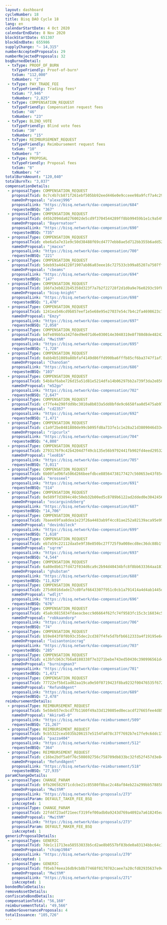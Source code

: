 ```yaml
---
layout: dashboard
cycleNumber: 18
title: Bisq DAO Cycle 18
lang: en
calendarStartDate: 4 Oct 2020
calendarEndDate: 8 Nov 2020
blockStartDate: 651307
blockEndDate: 655986
supplyChange: "— 14,315"
numberAcceptedProposals: 29
numberRejectedProposals: 32
bsqBurnedDetail:
 - txType: PROOF_OF_BURN
   txTypeFriendly: Proof-of-burn¹
   txSum: "112,000"
   txNumber: "2"
 - txType: PAY_TRADE_FEE
   txTypeFriendly: Trading fees²
   txSum: "7,946"
   txNumber: "2,825"
 - txType: COMPENSATION_REQUEST
   txTypeFriendly: Compensation request fees
   txSum: "46"
   txNumber: "23"
 - txType: BLIND_VOTE
   txTypeFriendly: Blind vote fees
   txSum: "30"
   txNumber: "15"
 - txType: REIMBURSEMENT_REQUEST
   txTypeFriendly: Reimbursement request fees
   txSum: "10"
   txNumber: "5"
 - txType: PROPOSAL
   txTypeFriendly: Proposal fees
   txSum: "8"
   txNumber: "4"
totalBurnAmount: "120,040"
totalBurnTx: "3,037"
compensationDetails: 
 - proposalType: COMPENSATION_REQUEST
   proposalTxid: 0c7c4b7cb871f261ebf505bb92eed446e0e9cceee98a9fcf7a4c29d8c281a432
   nameOnProposal: "alexej996"
   proposalLink: "https://bisq.network/dao-compensation/684"
   requestedBSQ: "367"
 - proposalType: COMPENSATION_REQUEST
   proposalTxid: d45b2094da0276002de5cd9f3704544289ff8bb99459b1e1c9a549ad29efdd48
   nameOnProposal: "Bayernatoor"
   proposalLink: "https://bisq.network/dao-compensation/690"
   requestedBSQ: "735"
 - proposalType: COMPENSATION_REQUEST
   proposalTxid: ebe6a5a7e31e9c50d38488f69cd4777ebb8ae5d712bb355b6add525b116b5034
   nameOnProposal: "jmacxx"
   proposalLink: "https://bisq.network/dao-compensation/700"
   requestedBSQ: "221"
 - proposalType: COMPENSATION_REQUEST
   proposalTxid: 5deb93a4d4228f1907ab86a03eee16c727533cb99a85207a7507fff6d47afb51
   nameOnProposal: "cbeams"
   proposalLink: "https://bisq.network/dao-compensation/694"
   requestedBSQ: "147"
 - proposalType: COMPENSATION_REQUEST
   proposalTxid: 166fa3eb822b45358d323f7a7b2f22728f2d1d0a9e76e0293c59f80310dbdf37
   nameOnProposal: "bisq-knight"
   proposalLink: "https://bisq.network/dao-compensation/698"
   requestedBSQ: "1,470"
 - proposalType: COMPENSATION_REQUEST
   proposalTxid: 1241ea546cd9b857eef1e5e68e95e27037e54c7b4c2fa4698623c7cf47aa7e20
   nameOnProposal: "Emzy"
   proposalLink: "https://bisq.network/dao-compensation/697"
   requestedBSQ: "2,058"
 - proposalType: COMPENSATION_REQUEST
   proposalTxid: bdfe89bb5a342fded9e071d6e030014e3040310e8f780d8de48242d7d016a112
   nameOnProposal: "MwithM"
   proposalLink: "https://bisq.network/dao-compensation/695"
   requestedBSQ: "1,728"
 - proposalType: COMPENSATION_REQUEST
   proposalTxid: 0abb4b51089a88bfaf4149d86ffd990ba6fffb85cf6ba3747f1af3923dcd0461
   nameOnProposal: "ChanoSan"
   proposalLink: "https://bisq.network/dao-compensation/686"
   requestedBSQ: "103"
 - proposalType: COMPENSATION_REQUEST
   proposalTxid: 54b8af6abe726d15a51d81e5214dfa14b06297bb2a739f3da2e8507ce72ba7d6
   nameOnProposal: "m52go"
   proposalLink: "https://bisq.network/dao-compensation/702"
   requestedBSQ: "2,647"
 - proposalType: COMPENSATION_REQUEST
   proposalTxid: cf7fe4e298fdd9bc3010a8b033a5dd8bfde9c6658faa0d5475ab97e76a5d27ad
   nameOnProposal: "cd2357"
   proposalLink: "https://bisq.network/dao-compensation/692"
   requestedBSQ: "1,471"
 - proposalType: COMPENSATION_REQUEST
   proposalTxid: c1a9f2be8481880de99cb095fd8a733fe1c1e28a21d3809046d33c73a2b807f3
   nameOnProposal: "ripcurlx"
   proposalLink: "https://bisq.network/dao-compensation/704"
   requestedBSQ: "4,808"
 - proposalType: COMPENSATION_REQUEST
   proposalTxid: 2793176f9c42b4204d7f49cb135e56b9792441fb902fd4eed29532e312eaac57
   nameOnProposal: "leo816"
   proposalLink: "https://bisq.network/dao-compensation/705"
   requestedBSQ: "3,011"
 - proposalType: COMPENSATION_REQUEST
   proposalTxid: 6b00fad96fa506d266beefdbce88564738177427c560653e43f85c6c196ad016
   nameOnProposal: "mrosseel"
   proposalLink: "https://bisq.network/dao-compensation/691"
   requestedBSQ: "514"
 - proposalType: COMPENSATION_REQUEST
   proposalTxid: 0e589f7d3894c40c50eb32b00ed5c8789b6122ad2dded0e3042456b3216af0c1
   nameOnProposal: "oscarguindzberg"
   proposalLink: "https://bisq.network/dao-compensation/687"
   requestedBSQ: "14,706"
 - proposalType: COMPENSATION_REQUEST
   proposalTxid: 7baee69faa8dea1e23f26a4483ab9f4cc81ae252a82139aca95e99a88dee030a
   nameOnProposal: "devinbileck"
   proposalLink: "https://bisq.network/dao-compensation/699"
   requestedBSQ: "1,618"
 - proposalType: COMPENSATION_REQUEST
   proposalTxid: eb7a59c22112daa5e9f38e850bc27f725f9a008ecd8ec36dc88b1f3b1840ef46
   nameOnProposal: "sqrrm"
   proposalLink: "https://bisq.network/dao-compensation/693"
   requestedBSQ: "4,544"
 - proposalType: COMPENSATION_REQUEST
   proposalTxid: 6a80e8b617fd472f034d6ca9c2b94d40434bfc8f8bb633364aa181c37110a81f
   nameOnProposal: "ghubstan"
   proposalLink: "https://bisq.network/dao-compensation/688"
   requestedBSQ: "11,029"
 - proposalType: COMPENSATION_REQUEST
   proposalTxid: 275d6016dade17cd0faf6643307f951c0cb1a791414a4d4ab1445df6ed64a85e
   nameOnProposal: "wdljt"
   proposalLink: "https://bisq.network/dao-compensation/696"
   requestedBSQ: "676"
 - proposalType: COMPENSATION_REQUEST
   proposalTxid: 45a8c0815834fdaeacbecc9d6664f62fc74f9583fc15c3c16034c54490cb791c
   nameOnProposal: "robkaandorp"
   proposalLink: "https://bisq.network/dao-compensation/706"
   requestedBSQ: "74"
 - proposalType: COMPENSATION_REQUEST
   proposalTxid: b59e843f8f0b93c35dec2cd387f4fe5d7bfb6612333a4f19195e6cc17977f1f0
   nameOnProposal: "luisantoniocrag"
   proposalLink: "https://bisq.network/dao-compensation/703"
   requestedBSQ: "285"
 - proposalType: COMPENSATION_REQUEST
   proposalTxid: e13bfcb63c7b6a8188338f7e3271bebe743ed50430c390996561d4a18dd75fdf
   nameOnProposal: "burningman3"
   proposalLink: "https://bisq.network/dao-compensation/701"
   requestedBSQ: "1,471"
 - proposalType: COMPENSATION_REQUEST
   proposalTxid: 77722ef5bd1ad82aa19ca9e50f0719423f8ba9232f00476535f672dffbdcaa96
   nameOnProposal: "RefundAgent"
   proposalLink: "https://bisq.network/dao-compensation/689"
   requestedBSQ: "2,478"
reimbursementDetails: 
 - proposalType: REIMBURSEMENT_REQUEST
   proposalTxid: 5e58eb57ecbcd77b1160f49a33d129805ed0ecacdf27665fee4d851d3077002f
   nameOnProposal: "Akira45-0"
   proposalLink: "https://bisq.network/dao-reimbursement/509"
   requestedBSQ: "21,267"
 - proposalType: REIMBURSEMENT_REQUEST
   proposalTxid: 9cb5322cea5035b206157e5154fa078c37f7692b7e17fe9c6ddc170b55f2fe63
   nameOnProposal: "pazza404"
   proposalLink: "https://bisq.network/dao-reimbursement/512"
   requestedBSQ: "364"
 - proposalType: REIMBURSEMENT_REQUEST
   proposalTxid: c16be2bdf5a0f76c508692756c758709db833bc32fd52f457d3e84efb19a7afd
   nameOnProposal: "RefundAgent"
   proposalLink: "https://bisq.network/dao-reimbursement/518"
   requestedBSQ: "27,935"
paramChangeDetails: 
 - proposalType: CHANGE_PARAM
   proposalTxid: 0fb206582971cdcbe21c85580f8bac2c48af84eb22a299bb578858ca556300d5
   nameOnProposal: "MwithM"
   proposalLink: "https://bisq.network/dao-proposals/273"
   proposalParam: DEFAULT_TAKER_FEE_BSQ
   isAccepted: 1
 - proposalType: CHANGE_PARAM
   proposalTxid: 22fdd723adf21eecf319fef00adb0a9243d769a4092a7a618245eaae5baa441b
   nameOnProposal: "MwithM"
   proposalLink: "https://bisq.network/dao-proposals/273"
   proposalParam: DEFAULT_MAKER_FEE_BSQ
   isAccepted: 1
genericProposalDetails: 
 - proposalType: GENERIC
   proposalTxid: 7de1c11713ea58553833b5cd2ae8b0557bf83bde0a83134bbc64c15d6d4cd448
   nameOnProposal: "chimp1984"
   proposalLink: "https://bisq.network/dao-proposals/270"
   isAccepted: 1
 - proposalType: GENERIC
   proposalTxid: f95eb74eea16db9cb8b77468f0170782caee7a20cfd82935637e9cdb5ad96268
   nameOnProposal: "MwithM"
   proposalLink: "https://bisq.network/dao-proposals/271"
   isAccepted: 1
bondedRoleDetails: 
removeAssetDetails: 
confiscateBondDetails: 
compensationTotal: "56,160"
reimbursementTotal: "49,566"
numberGovernanceProposals: 4
totalIssuance: "105,726"
---
```

